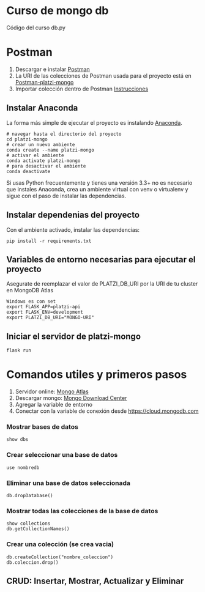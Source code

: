 # Curso de mongo db
Código del curso db.py

# Postman
1. Descargar e instalar [Postman](https://www.getpostman.com/downloads/)
2. La URI de las colecciones de Postman usada para el proyecto está en [Postman-platzi-mongo](https://www.getpostman.com/collections/ffcbfb5c8d5cd2dc52d2)
3. Importar colección dentro de Postman [Instrucciones](https://learning.getpostman.com/docs/postman/collections/data_formats/#exporting-and-importing-postman-data)

## Instalar Anaconda 
La forma más simple de ejecutar el proyecto es instalando [Anaconda](https://www.anaconda.com/distribution/).
```
# navegar hasta el directorio del proyecto
cd platzi-mongo
# crear un nuevo ambiente
conda create --name platzi-mongo
# activar el ambiente 
conda activate platzi-mongo
# para desactivar el ambiente
conda deactivate
```
Si usas Python frecuentemente y tienes una versión 3.3+ no es necesario que 
instales Anaconda, crea un ambiente virtual con venv o virtualenv y sigue con 
el paso de instalar las dependencias.
## Instalar dependenias del proyecto
Con el ambiente activado, instalar las dependencias:
```
pip install -r requirements.txt
```
## Variables de entorno necesarias para ejecutar el proyecto
Asegurate de reemplazar el valor de PLATZI_DB_URI por la URI de tu cluster en MongoDB Atlas
```
Windows es con set
export FLASK_APP=platzi-api
export FLASK_ENV=development 
export PLATZI_DB_URI="MONGO-URI"
```

## Iniciar el servidor de platzi-mongo
```
flask run
```

# Comandos utiles y primeros pasos
1. Servidor online: [Mongo Atlas](https://www.mongodb.com/es/cloud/atlas)
2. Descargar mongo: [Mongo Download Center](https://www.mongodb.com/download-center/community)
3. Agregar la variable de entorno
4. Conectar con la variable de conexión desde https://cloud.mongodb.com

### Mostrar bases de datos
```
show dbs
```

### Crear seleccionar una base de datos
```
use nombredb
```

### Eliminar una base de datos seleccionada
```
db.dropDatabase()
```

### Mostrar todas las colecciones de la base de datos
```
show collections
db.getCollectionNames()
```

### Crear una colección (se crea vacia)
```
db.createCollection("nombre_coleccion")
db.coleccion.drop()
```

## CRUD: Insertar, Mostrar, Actualizar y Eliminar